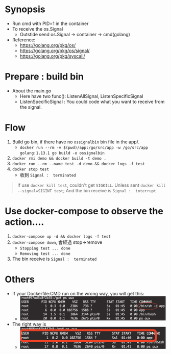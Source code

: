 # Synopsis
- Run cmd with PID=1 in the container
- To receive the os.Signal
    - Outstide send os.Signal -> container -> cmd(golang)
- Reference:
    - https://golang.org/pkg/os/
    - https://golang.org/pkg/os/signal/
    - https://golang.org/pkg/syscall/

# Prepare : build bin
- About the main.go
    - Here have two func(): ListenAllSignal, ListenSpecificSignal
    - ListenSpecificSignal : You could code what you want to receive from the signal.

# Flow
1. Build go bin, if there have no `ossignalbin` bin file in the app/.
    - `docker run --rm -v $(pwd)/app:/go/src/app -w /go/src/app golang:1.13.1 go build -o ossignalbin`
2. `docker rmi demo && docker build -t demo .`
3. `docker run --rm --name test -d demo && docker logs -f test`
4. `docker stop test`
    - 收到 `Signal :  terminated`

> If use `docker kill test`, couldn't get `SIGKILL`.
> Unless sent `docker kill --signal=SIGINT test`; 
> And the bin receive is `Signal :  interrupt`

# Use docker-compose to observe the action....
1. `docker-compose up -d && docker logs -f test`
2. `docker-compose down`, 會經過 stop->remove
    - `Stopping test ... done`
    - `Removing test ... done`
3. The bin receive is `Signal :  terminated`

# Others
- If your Dockerfile:CMD run on the wrong way, you will get this:
    - ![img-wrong](./assets/wrong.png)
- The right way is 
    - ![img-right](./assets/right.png)

